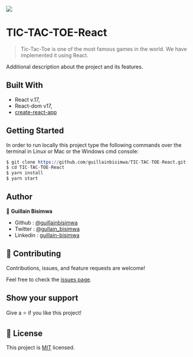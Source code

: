 ![](https://img.shields.io/badge/Microverse-blueviolet)

# TIC-TAC-TOE-React

> Tic-Tac-Toe is one of the most famous games in the world. We have implemented it using React.

Additional description about the project and its features.

## Built With

- React v.17,
- React-dom v17,
- [create-react-app](https://github.com/facebook/create-react-app)

## Getting Started

In order to run locally this project type the following commands over the terminal in Linux or Mac or the Windows cmd console:

```s
$ git clone https://github.com/guillainbisimwa/TIC-TAC-TOE-React.git
$ cd TIC-TAC-TOE-React
$ yarn install
$ yarn start

```

## Author

👤 **Guillain Bisimwa**

- Github : [@guillainbisimwa](https://github.com/guillainbisimwa)
- Twitter : [@gullain_bisimwa](https://twitter.com/gullain_bisimwa)
- Linkedin : [guillain-bisimwa](https://www.linkedin.com/in/guillain-bisimwa-8a8b7a7b/)

## 🤝 Contributing

Contributions, issues, and feature requests are welcome!

Feel free to check the [issues page](https://github.com/guillainbisimwa/TIC-TAC-TOE-React/issues).

## Show your support

Give a ⭐️ if you like this project!

## 📝 License

This project is [MIT](lic.url) licensed.
